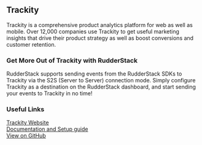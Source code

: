 ## Trackity

Trackity is a comprehensive product analytics platform for web as well as mobile. Over 12,000 companies use Trackity to get useful marketing insights that drive their product strategy as well as boost conversions and customer retention.

### Get More Out of Trackity with RudderStack

RudderStack supports sending events from the RudderStack SDKs to Trackity via the S2S (Server to Server) connection mode. Simply configure Trackity as a destination on the RudderStack dashboard, and start sending your events to Trackity in no time!

### Useful Links

[Trackity Website][]  
[Documentation and Setup guide][]  
[View on GitHub][]

[//]: # "These are reference links used in the body of this note and get stripped out when the markdown processor does its job. There is no need to format nicely because it shouldn't be seen. Thanks SO - http://stackoverflow.com/questions/4823468/store-comments-in-markdown-syntax"
[Trackity website]: https://amplitude.com/
[documentation and setup guide]: https://docs.rudderstack.com/destinations/amplitude
[view on github]: https://github.com/rudderlabs/rudder-transformer/tree/master/v0/destinations/am
